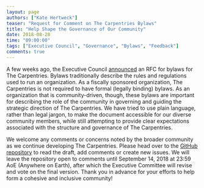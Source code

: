```yaml
---
layout: page
authors: ["Kate Hertweck"]
teaser: "Request for Comment on The Carpentries Bylaws"
title: "Help Shape the Governance of Our Community"
date: 2018-08-28
time: "09:00:00"
tags: ["Executive Council", "Governance", "Bylaws", "Feedback"]
comments: true
---
```


A few weeks ago, the Executive Council [announced](https://carpentries.org/blog/2018/07/ec-rfc-overview/) 
an RFC for bylaws for The Carpentries. Bylaws traditionally describe the rules 
and regulations used to run an organization. As a fiscally sponsored organization, 
The Carpentries is not required to have formal (legally binding) bylaws. As an 
organization that is community-driven, though, these bylaws are important for 
describing the role of the community in governing and guiding the strategic 
direction of The Carpentries. We have tried to use plain language, rather than 
legal jargon, to make the document accessible for our diverse community members, 
while still attempting to provide clear expectations associated with the 
structure and governance of The Carpentries. 

We welcome any comments or concerns noted by the broader community as we 
continue developing The Carpentries. Please head over to the [GitHub repository](https://github.com/carpentries/2018_Bylaws) to read the draft, add 
comments or create new issues. We will leave the repository open to comments 
until September 14, 2018 at 23:59 AoE (Anywhere on Earth), after which the 
Executive Committee will revise and vote on the final version. Thank you in 
advance for your efforts to help form a cohesive and inclusive community!
